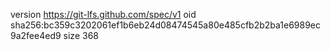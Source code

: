 version https://git-lfs.github.com/spec/v1
oid sha256:bc359c3202061ef1b6eb24d08474545a80e485cfb2b2ba1e6989ec9a2fee4ed9
size 368
